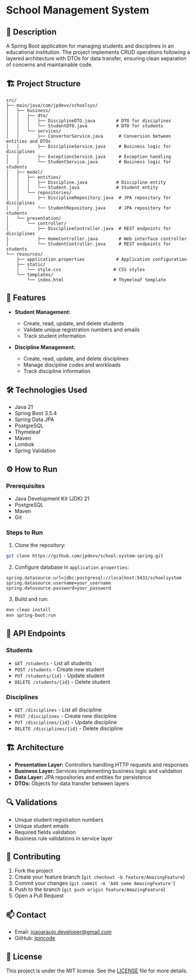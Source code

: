 ﻿# School Management System

## 📝 Description
A Spring Boot application for managing students and disciplines in an educational institution. The project implements CRUD operations following a layered architecture with DTOs for data transfer, ensuring clean separation of concerns and maintainable code.

## 🏗️ Project Structure

```
src/
├── main/java/com/jpdevv/schoolsys/
│   ├── business/
│   │   ├── dto/
│   │   │   ├── DisciplineDTO.java        # DTO for disciplines
│   │   │   └── StudentDTO.java           # DTO for students
│   │   └── services/
│   │       ├── ConverterService.java      # Conversion between entities and DTOs
│   │       ├── DisciplineService.java     # Business logic for disciplines
│   │       ├── ExceptionsService.java     # Exception handling
│   │       └── StudentService.java        # Business logic for students
│   ├── model/
│   │   ├── entities/
│   │   │   ├── Discipline.java           # Discipline entity
│   │   │   └── Student.java              # Student entity
│   │   └── repositories/
│   │       ├── DisciplineRepository.java  # JPA repository for disciplines
│   │       └── StudentRepository.java     # JPA repository for students
│   └── presentation/
│       └── controller/
│           ├── DisciplineController.java  # REST endpoints for disciplines
│           ├── HomeController.java        # Web interface controller
│           └── StudentController.java     # REST endpoints for students
└── resources/
    ├── application.properties            # Application configuration
    ├── static/
    │   └── style.css                    # CSS styles
    └── templates/
        └── index.html                   # Thymeleaf template
```

## 🚀 Features

- **Student Management:**
  - Create, read, update, and delete students
  - Validate unique registration numbers and emails
  - Track student information

- **Discipline Management:**
  - Create, read, update, and delete disciplines
  - Manage discipline codes and workloads
  - Track discipline information

## 🛠️ Technologies Used

- Java 21
- Spring Boot 3.5.4
- Spring Data JPA
- PostgreSQL
- Thymeleaf
- Maven
- Lombok
- Spring Validation

## ⚙️ How to Run

### Prerequisites
- Java Development Kit (JDK) 21
- PostgreSQL
- Maven
- Git

### Steps to Run

1. Clone the repository:
```bash
git clone https://github.com/jpdevv/school-system-spring.git
```

2. Configure database in `application.properties`:
```properties
spring.datasource.url=jdbc:postgresql://localhost:5432/schoolsystem
spring.datasource.username=your_username
spring.datasource.password=your_password
```

3. Build and run:
```bash
mvn clean install
mvn spring-boot:run
```

## 📱 API Endpoints

### Students
- `GET /students` - List all students
- `POST /students` - Create new student
- `PUT /students/{id}` - Update student
- `DELETE /students/{id}` - Delete student

### Disciplines
- `GET /disciplines` - List all discipline
- `POST /disciplines` - Create new discipline
- `PUT /disciplines/{id}` - Update discipline
- `DELETE /disciplines/{id}` - Delete discipline

## 🏗️ Architecture

- **Presentation Layer:** Controllers handling HTTP requests and responses
- **Business Layer:** Services implementing business logic and validation
- **Data Layer:** JPA repositories and entities for persistence
- **DTOs:** Objects for data transfer between layers

## 🔍 Validations

- Unique student registration numbers
- Unique student emails
- Required fields validation
- Business rule validations in service layer

## 🤝 Contributing

1. Fork the project
2. Create your feature branch (`git checkout -b feature/AmazingFeature`)
3. Commit your changes (`git commit -m 'Add some AmazingFeature'`)
4. Push to the branch (`git push origin feature/AmazingFeature`)
5. Open a Pull Request

## 📫 Contact

- Email: joaoaraujo.developer@gmail.com
- GitHub: [jpincode](https://github.com/jpincode)

## 📄 License
This project is under the MIT license. See the [LICENSE](LICENSE) file for more details.

